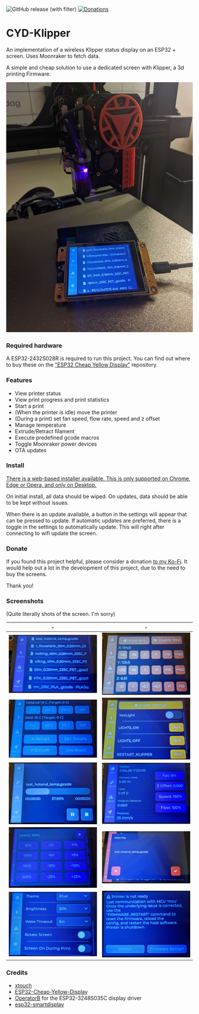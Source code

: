 ![GitHub release (with filter)](https://img.shields.io/github/v/release/suchmememanyskill/CYD-Klipper)
[![Donations](https://img.shields.io/badge/Support%20on-Ko--Fi-red)](https://ko-fi.com/suchmememanyskill)

# CYD-Klipper
An implementation of a wireless Klipper status display on an ESP32 + screen. Uses Moonraker to fetch data.

A simple and cheap solution to use a dedicated screen with Klipper, a 3d printing Firmware.

![showcase_image](readme/PXL_20231113_171629383.jpg)

### Required hardware

A ESP32-2432S028R is required to run this project. You can find out where to buy these on the ["ESP32 Cheap Yellow Display"](https://github.com/witnessmenow/ESP32-Cheap-Yellow-Display#where-to-buy) repository.

### Features
- View printer status
- View print progress and print statistics
- Start a print
- (When the printer is idle) move the printer
- (During a print) set fan speed, flow rate, speed and z offset
- Manage temperature
- Extrude/Retract filament
- Execute predefined gcode macros
- Toggle Moonraker power devices
- OTA updates

### Install

[There is a web-based installer available. This is only supported on Chrome, Edge or Opera, and only on Desktop.](https://suchmememanyskill.github.io/CYD-Klipper/)

On initial install, all data should be wiped. On updates, data should be able to be kept without issues.

When there is an update available, a button in the settings will appear that can be pressed to update. If automatic updates are preferred, there is a toggle in the settings to automatically update. This will right after connecting to wifi update the screen.

### Donate

If you found this project helpful, please consider a donation [to my Ko-Fi](https://ko-fi.com/suchmememanyskill). It would help out a lot in the development of this project, due to the need to buy the screens. 

Thank you!

### Screenshots
(Quite literally shots of the screen. I'm sorry)

-|- 
:-:|:-:
![1](readme/1.jpg)|![2](readme/2.jpg)
![3](readme/3.jpg)|![4](readme/4.jpg)
![5](readme/5.jpg)|![6](readme/6.jpg)
![7](readme/7.jpg)|![8](readme/8.jpg)
![9](readme/9.jpg)|![10](readme/10.jpg)


### Credits
- [xtouch](https://github.com/xperiments-in/xtouch)
- [ESP32-Cheap-Yellow-Display](https://github.com/witnessmenow/ESP32-Cheap-Yellow-Display)
- [OperatorB](https://github.com/OperatorB) for the ESP32-3248S035C display driver
- [esp32-smartdisplay](https://github.com/rzeldent/esp32-smartdisplay)